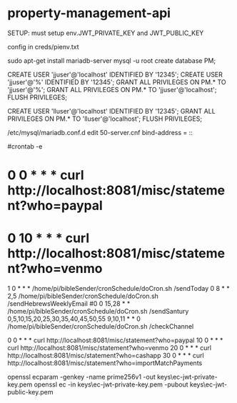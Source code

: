 # property-management-api

SETUP: must setup
env.JWT_PRIVATE_KEY and JWT_PUBLIC_KEY

config in creds/pienv.txt



sudo apt-get install mariadb-server
mysql -u root
create database PM;

CREATE USER 'jjuser'@'localhost' IDENTIFIED BY '12345';
CREATE USER 'jjuser'@'%' IDENTIFIED BY '12345';
GRANT ALL PRIVILEGES ON PM.* TO 'jjuser'@'%';
GRANT ALL PRIVILEGES ON PM.* TO 'jjuser'@'localhost';
FLUSH PRIVILEGES;


CREATE USER 'lluser'@'localhost' IDENTIFIED BY '12345';
GRANT ALL PRIVILEGES ON PM.* TO 'lluser'@'localhost';
FLUSH PRIVILEGES;


/etc/mysql/mariadb.conf.d
edit 50-server.cnf bind-address            = ::

#crontab -e
# 0 0 * * * curl http://localhost:8081/misc/statement?who=paypal
# 0 10 * * * curl http://localhost:8081/misc/statement?who=venmo


1 0 * * * /home/pi/bibleSender/cronSchedule/doCron.sh /sendToday
0 8 * * 2,5 /home/pi/bibleSender/cronSchedule/doCron.sh /sendHebrewsWeeklyEmail
#0 0 15,28 * * /home/pi/bibleSender/cronSchedule/doCron.sh /sendSantury
0,5,10,15,20,25,30,35,40,45,50,55 9,10,11 * * 0 /home/pi/bibleSender/cronSchedule/doCron.sh /checkChannel

0 0 * * * curl http://localhost:8081/misc/statement?who=paypal
10 0 * * * curl http://localhost:8081/misc/statement?who=venmo
20 0 * * * curl http://localhost:8081/misc/statement?who=cashapp
30 0 * * * curl http://localhost:8081/misc/statement?who=importMatchPayments


openssl ecparam -genkey -name prime256v1 -out keys\ec-jwt-private-key.pem
openssl ec -in keys\ec-jwt-private-key.pem -pubout keys\ec-jwt-public-key.pem